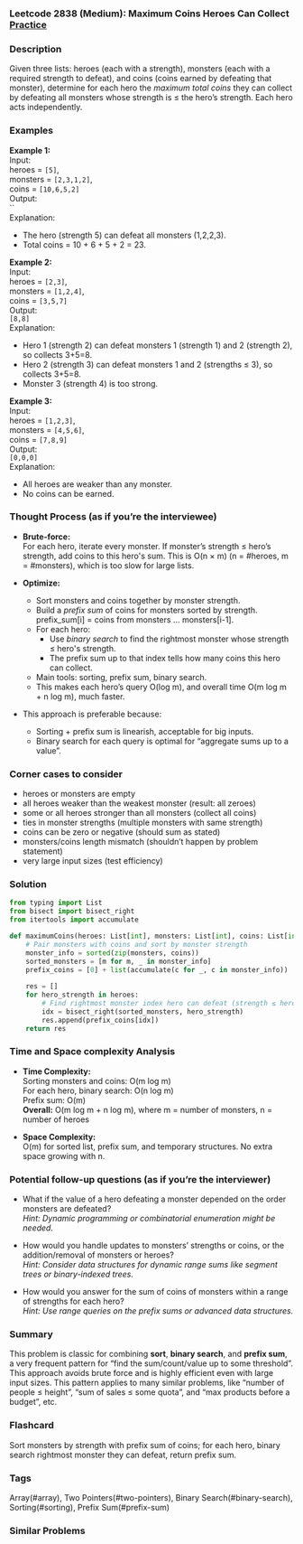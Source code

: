 ### Leetcode 2838 (Medium): Maximum Coins Heroes Can Collect [Practice](https://leetcode.com/problems/maximum-coins-heroes-can-collect)

### Description  
Given three lists: heroes (each with a strength), monsters (each with a required strength to defeat), and coins (coins earned by defeating that monster), determine for each hero the *maximum total coins* they can collect by defeating all monsters whose strength is ≤ the hero’s strength. Each hero acts independently.

### Examples  

**Example 1:**  
Input:  
heroes = `[5]`,  
monsters = `[2,3,1,2]`,  
coins = `[10,6,5,2]`  
Output:  
``  
Explanation:  
- The hero (strength 5) can defeat all monsters (1,2,2,3).
- Total coins = 10 + 6 + 5 + 2 = 23.

**Example 2:**  
Input:  
heroes = `[2,3]`,  
monsters = `[1,2,4]`,  
coins = `[3,5,7]`  
Output:  
`[8,8]`  
Explanation:  
- Hero 1 (strength 2) can defeat monsters 1 (strength 1) and 2 (strength 2), so collects 3+5=8.
- Hero 2 (strength 3) can defeat monsters 1 and 2 (strengths ≤ 3), so collects 3+5=8.
- Monster 3 (strength 4) is too strong.

**Example 3:**  
Input:  
heroes = `[1,2,3]`,  
monsters = `[4,5,6]`,  
coins = `[7,8,9]`  
Output:  
`[0,0,0]`  
Explanation:  
- All heroes are weaker than any monster.
- No coins can be earned.

### Thought Process (as if you’re the interviewee)  

- **Brute-force:**  
  For each hero, iterate every monster. If monster’s strength ≤ hero’s strength, add coins to this hero's sum. This is O(n × m) (n = #heroes, m = #monsters), which is too slow for large lists.

- **Optimize:**  
  - Sort monsters and coins together by monster strength.
  - Build a *prefix sum* of coins for monsters sorted by strength. prefix_sum[i] = coins from monsters ... monsters[i-1].
  - For each hero:
    - Use *binary search* to find the rightmost monster whose strength ≤ hero's strength.
    - The prefix sum up to that index tells how many coins this hero can collect.
  - Main tools: sorting, prefix sum, binary search.
  - This makes each hero’s query O(log m), and overall time O(m log m + n log m), much faster.

- This approach is preferable because:
  - Sorting + prefix sum is linearish, acceptable for big inputs.
  - Binary search for each query is optimal for “aggregate sums up to a value”.

### Corner cases to consider  
- heroes or monsters are empty
- all heroes weaker than the weakest monster (result: all zeroes)
- some or all heroes stronger than all monsters (collect all coins)
- ties in monster strengths (multiple monsters with same strength)
- coins can be zero or negative (should sum as stated)
- monsters/coins length mismatch (shouldn’t happen by problem statement)
- very large input sizes (test efficiency)

### Solution

```python
from typing import List
from bisect import bisect_right
from itertools import accumulate

def maximumCoins(heroes: List[int], monsters: List[int], coins: List[int]) -> List[int]:
    # Pair monsters with coins and sort by monster strength
    monster_info = sorted(zip(monsters, coins))
    sorted_monsters = [m for m, _ in monster_info]
    prefix_coins = [0] + list(accumulate(c for _, c in monster_info))  # prefix_sum; prefix_coins[i] = sum of coins for monsters[:i]
    
    res = []
    for hero_strength in heroes:
        # Find rightmost monster index hero can defeat (strength ≤ hero_strength)
        idx = bisect_right(sorted_monsters, hero_strength)
        res.append(prefix_coins[idx])
    return res
```

### Time and Space complexity Analysis  

- **Time Complexity:**  
  Sorting monsters and coins: O(m log m)  
  For each hero, binary search: O(n log m)  
  Prefix sum: O(m)  
  **Overall:** O(m log m + n log m), where m = number of monsters, n = number of heroes

- **Space Complexity:**  
  O(m) for sorted list, prefix sum, and temporary structures. No extra space growing with n.

### Potential follow-up questions (as if you’re the interviewer)  

- What if the value of a hero defeating a monster depended on the order monsters are defeated?  
  *Hint: Dynamic programming or combinatorial enumeration might be needed.*

- How would you handle updates to monsters’ strengths or coins, or the addition/removal of monsters or heroes?  
  *Hint: Consider data structures for dynamic range sums like segment trees or binary-indexed trees.*

- How would you answer for the sum of coins of monsters within a range of strengths for each hero?  
  *Hint: Use range queries on the prefix sums or advanced data structures.*

### Summary
This problem is classic for combining **sort**, **binary search**, and **prefix sum**, a very frequent pattern for “find the sum/count/value up to some threshold”. This approach avoids brute force and is highly efficient even with large input sizes. This pattern applies to many similar problems, like “number of people ≤ height”, “sum of sales ≤ some quota”, and “max products before a budget”, etc.


### Flashcard
Sort monsters by strength with prefix sum of coins; for each hero, binary search rightmost monster they can defeat, return prefix sum.

### Tags
Array(#array), Two Pointers(#two-pointers), Binary Search(#binary-search), Sorting(#sorting), Prefix Sum(#prefix-sum)

### Similar Problems
